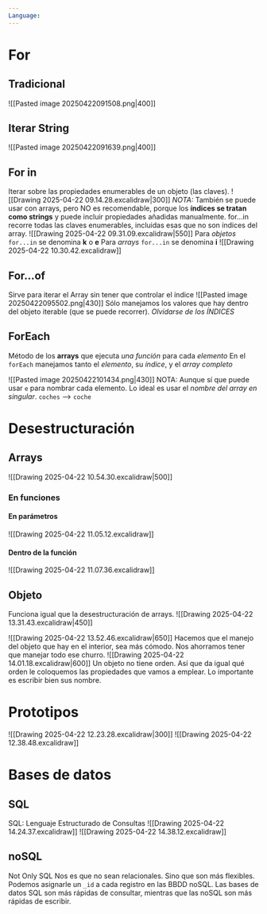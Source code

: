 ```yaml
---
Language:
---
```

# For
## Tradicional
![[Pasted image 20250422091508.png|400]]

## Iterar String
![[Pasted image 20250422091639.png|400]]

## For in
Iterar sobre las propiedades enumerables de un objeto (las claves).
![[Drawing 2025-04-22 09.14.28.excalidraw|300]]
*NOTA:* También se puede usar con arrays, pero NO es recomendable, porque los **índices se tratan como strings** y puede incluir propiedades añadidas manualmente.  for...in recorre todas las claves enumerables, incluidas esas que no son índices del  array.
![[Drawing 2025-04-22 09.31.09.excalidraw|550]]
Para *objetos* `for...in` se denomina **k** o **e** 
Para *arrays* `for...in` se denomina **i** 
![[Drawing 2025-04-22 10.30.42.excalidraw]]
## For...of
Sirve para iterar el Array sin tener que controlar el índice
![[Pasted image 20250422095502.png|430]]
Sólo manejamos los valores que hay dentro del objeto iterable (que se puede recorrer). *Olvidarse de los ÍNDICES*

## ForEach
Método de los **arrays** que ejecuta *una función* para cada *elemento*
En el `forEach` manejamos tanto el *elemento*, su *índice*, y el *array completo*

![[Pasted image 20250422101434.png|430]]
NOTA: Aunque sí que puede usar `e` para nombrar cada elemento. Lo ideal es usar el *nombre del array en singular*. `coches` --> `coche`

# Desestructuración
## Arrays
![[Drawing 2025-04-22 10.54.30.excalidraw|500]]

### En funciones
#### En parámetros
![[Drawing 2025-04-22 11.05.12.excalidraw]]
#### Dentro de la función
![[Drawing 2025-04-22 11.07.36.excalidraw]]

## Objeto
Funciona igual que la desestructuración de arrays.
![[Drawing 2025-04-22 13.31.43.excalidraw|450]]

![[Drawing 2025-04-22 13.52.46.excalidraw|650]]
Hacemos que el manejo del objeto que hay en el interior, sea más cómodo. Nos ahorramos tener que manejar todo ese churro.
![[Drawing 2025-04-22 14.01.18.excalidraw|600]]
Un objeto no tiene orden. Así que da igual qué orden le coloquemos las propiedades que vamos a emplear. Lo importante es escribir bien sus nombre.

# Prototipos
![[Drawing 2025-04-22 12.23.28.excalidraw|300]]
![[Drawing 2025-04-22 12.38.48.excalidraw]]

# Bases de datos
## SQL
SQL: Lenguaje Estructurado de Consultas
![[Drawing 2025-04-22 14.24.37.excalidraw]]
![[Drawing 2025-04-22 14.38.12.excalidraw]]
## noSQL
Not Only SQL
Nos es que no sean relacionales. Sino que son más flexibles. Podemos asignarle un `_id` a cada registro en las BBDD noSQL. 
Las bases de datos SQL son más rápidas de consultar, mientras que las noSQL son más rápidas de escribir.